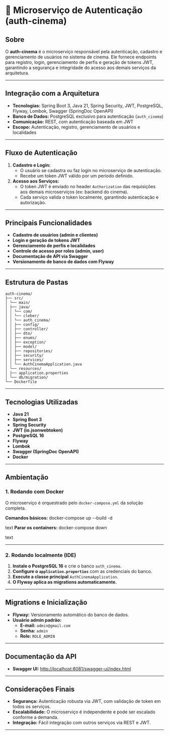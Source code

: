 # 🔑 Microserviço de Autenticação (auth-cinema)

## Sobre

O **auth-cinema** é o microserviço responsável pela autenticação, cadastro e gerenciamento de usuários no sistema de cinema. Ele fornece endpoints para registro, login, gerenciamento de perfis e geração de tokens JWT, garantindo a segurança e integridade do acesso aos demais serviços da arquitetura.

---

## Integração com a Arquitetura

- **Tecnologias:** Spring Boot 3, Java 21, Spring Security, JWT, PostgreSQL, Flyway, Lombok, Swagger (SpringDoc OpenAPI)
- **Banco de Dados:** PostgreSQL exclusivo para autenticação (`auth_cinema`)
- **Comunicação:** REST, com autenticação baseada em JWT
- **Escopo:** Autenticação, registro, gerenciamento de usuários e localidades

---

## Fluxo de Autenticação

1. **Cadastro e Login:**  
   - O usuário se cadastra ou faz login no microserviço de autenticação.
   - Recebe um token JWT válido por um período definido.
2. **Acesso aos Serviços:**  
   - O token JWT é enviado no header `Authorization` das requisições aos demais microserviços (ex: backend do cinema).
   - Cada serviço valida o token localmente, garantindo autenticação e autorização.

---

## Principais Funcionalidades

- **Cadastro de usuários (admin e clientes)**
- **Login e geração de tokens JWT**
- **Gerenciamento de perfis e localidades**
- **Controle de acesso por roles (admin, user)**
- **Documentação de API via Swagger**
- **Versionamento de banco de dados com Flyway**

---

## Estrutura de Pastas

```
auth-cinema/
├── src/
│ └── main/
│ ├── java/
│ │ └── com/
│ │ └── cleber/
│ │ └── auth_cinema/
│ │ ├── config/
│ │ ├── controller/
│ │ ├── dto/
│ │ ├── enums/
│ │ ├── exception/
│ │ ├── model/
│ │ ├── repositories/
│ │ ├── security/
│ │ ├── services/
│ │ └── AuthCinemaApplication.java
│ └── resources/
│ ├── application.properties
│ └── db/migration/
└── Dockerfile
```

---

## Tecnologias Utilizadas

- **Java 21**
- **Spring Boot 3**
- **Spring Security**
- **JWT (io.jsonwebtoken)**
- **PostgreSQL 16**
- **Flyway**
- **Lombok**
- **Swagger (SpringDoc OpenAPI)**
- **Docker**

---

## Ambientação

### 1. Rodando com Docker

O microserviço é orquestrado pelo `docker-compose.yml` da solução completa.

**Comandos básicos:**
docker-compose up --build -d

text
**Parar os containers:**
docker-compose down

text

---

### 2. Rodando localmente (IDE)

1. **Instale o PostgreSQL 16** e crie o banco `auth_cinema`.
2. **Configure o `application.properties`** com as credenciais do banco.
3. **Execute a classe principal** `AuthCinemaApplication`.
4. **O Flyway aplica as migrations automaticamente.**

---

## Migrations e Inicialização

- **Flyway:** Versionamento automático do banco de dados.
- **Usuário admin padrão:**  
  - **E-mail:** `admin@gmail.com`
  - **Senha:** `admin`
  - **Role:** `ROLE_ADMIN`

---

## Documentação da API

- **Swagger UI:** [http://localhost:8081/swagger-ui/index.html](http://localhost:8081/swagger-ui/index.html)

---

## Considerações Finais

- **Segurança:** Autenticação robusta via JWT, com validação de token em todos os serviços.
- **Escalabilidade:** O microserviço é independente e pode ser escalado conforme a demanda.
- **Integração:** Fácil integração com outros serviços via REST e JWT.

---
